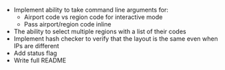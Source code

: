 - Implement ability to take command line arguments for:
    - Airport code vs region code for interactive mode
    - Pass airport/region code inline
- The ability to select multiple regions with a list of their codes
- Implement hash checker to verify that the layout is the same even when IPs are different
- Add status flag
- Write full README
